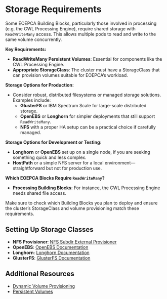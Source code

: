 
# Storage Requirements

Some EOEPCA Building Blocks, particularly those involved in processing (e.g. the CWL Processing Engine), require shared storage with `ReadWriteMany` access. This allows multiple pods to read and write to the same volume concurrently.

**Key Requirements:**

- **ReadWriteMany Persistent Volumes**: Essential for components like the CWL Processing Engine.
- **Appropriate StorageClass**: The cluster must have a StorageClass that can provision volumes suitable for EOEPCA’s workload.

**Storage Options for Production:**

- Consider robust, distributed filesystems or managed storage solutions. Examples include:
    - **GlusterFS** or IBM Spectrum Scale for large-scale distributed storage.
    - **OpenEBS** or **Longhorn** for simpler deployments that still support `ReadWriteMany`.
    - **NFS** with a proper HA setup can be a practical choice if carefully managed.

**Storage Options for Development or Testing:**

- **Longhorn** or **OpenEBS** set up on a single node, if you are seeking something quick and less complex.
- **HostPath** or a simple NFS server for a local environment—straightforward but not for production use.

**Which EOEPCA Blocks Require `ReadWriteMany`?**

- **Processing Building Blocks**: For instance, the CWL Processing Engine needs shared file access.

Make sure to check which Building Blocks you plan to deploy and ensure the cluster’s StorageClass and volume provisioning match these requirements.

## Setting Up Storage Classes

- **NFS Provisioner**: [NFS Subdir External Provisioner](https://github.com/kubernetes-sigs/nfs-subdir-external-provisioner)
- **OpenEBS**: [OpenEBS Documentation](https://openebs.io/)
- **Longhorn**: [Longhorn Documentation](https://longhorn.io/)
- **GlusterFS**: [GlusterFS Documentation](https://docs.gluster.org/en/latest/)

## Additional Resources

- [Dynamic Volume Provisioning](https://kubernetes.io/docs/concepts/storage/dynamic-provisioning/)
- [Persistent Volumes](https://kubernetes.io/docs/concepts/storage/persistent-volumes/)